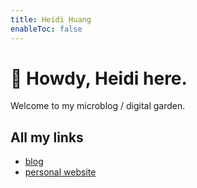 ```yaml
---
title: Heidi Huang
enableToc: false
---
```

# 🤠 Howdy, Heidi here.

Welcome to my microblog / digital garden. 

## All my links
- [blog](https://heidi-huang.ghost.io)
- [personal website](https://heidihuang.dev)
